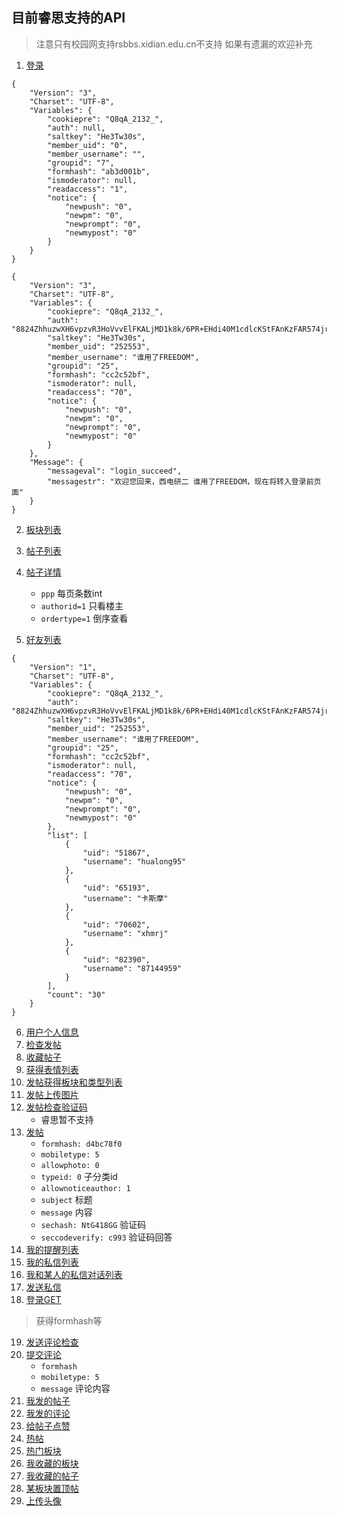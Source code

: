 ## 目前睿思支持的API
> 注意只有校园网支持rsbbs.xidian.edu.cn不支持
> 如果有遗漏的欢迎补充

1. [登录][1]
```
{
    "Version": "3",
    "Charset": "UTF-8",
    "Variables": {
        "cookiepre": "Q8qA_2132_",
        "auth": null,
        "saltkey": "He3Tw30s",
        "member_uid": "0",
        "member_username": "",
        "groupid": "7",
        "formhash": "ab3d001b",
        "ismoderator": null,
        "readaccess": "1",
        "notice": {
            "newpush": "0",
            "newpm": "0",
            "newprompt": "0",
            "newmypost": "0"
        }
    }
}

{
    "Version": "3",
    "Charset": "UTF-8",
    "Variables": {
        "cookiepre": "Q8qA_2132_",
        "auth": "8824ZhhuzwXH6vpzvR3HoVvvElFKALjMD1k8k/6PR+EHdi40M1cdlcKStFAnKzFAR574jr+V/QXxhhJ2rQOzLP3vtRQ",
        "saltkey": "He3Tw30s",
        "member_uid": "252553",
        "member_username": "谁用了FREEDOM",
        "groupid": "25",
        "formhash": "cc2c52bf",
        "ismoderator": null,
        "readaccess": "70",
        "notice": {
            "newpush": "0",
            "newpm": "0",
            "newprompt": "0",
            "newmypost": "0"
        }
    },
    "Message": {
        "messageval": "login_succeed",
        "messagestr": "欢迎您回来，西电研二 谁用了FREEDOM，现在将转入登录前页面"
    }
}
````
2. [板块列表][2]
3. [帖子列表][3]
4. [帖子详情][4]
    - `ppp` 每页条数int
    - `authorid=1` 只看楼主
    - `ordertype=1` 倒序查看
    
5. [好友列表][5]
```
{
    "Version": "1",
    "Charset": "UTF-8",
    "Variables": {
        "cookiepre": "Q8qA_2132_",
        "auth": "8824ZhhuzwXH6vpzvR3HoVvvElFKALjMD1k8k/6PR+EHdi40M1cdlcKStFAnKzFAR574jr+V/QXxhhJ2rQOzLP3vtRQ",
        "saltkey": "He3Tw30s",
        "member_uid": "252553",
        "member_username": "谁用了FREEDOM",
        "groupid": "25",
        "formhash": "cc2c52bf",
        "ismoderator": null,
        "readaccess": "70",
        "notice": {
            "newpush": "0",
            "newpm": "0",
            "newprompt": "0",
            "newmypost": "0"
        },
        "list": [
            {
                "uid": "51867",
                "username": "hualong95"
            },
            {
                "uid": "65193",
                "username": "卡斯摩"
            },
            {
                "uid": "70602",
                "username": "xhmrj"
            },
            {
                "uid": "82390",
                "username": "87144959"
            }
        ],
        "count": "30"
    }
}
```
6. [用户个人信息][6]
7. [检查发帖][7]
8. [收藏帖子][8]
9. [获得表情列表][9]
10. [发帖获得板块和类型列表][10]
11. [发帖上传图片][11]
12. [发帖检查验证码][12]
    - 睿思暂不支持
13. [发帖][13]
    - `formhash: d4bc78f0`
    - `mobiletype: 5`
    - `allowphoto: 0`
    - `typeid: 0` 子分类id
    - `allownoticeauthor: 1`
    - `subject` 标题
    - `message` 内容
    - `sechash: NtG418GG`  验证码
    - `seccodeverify: c993` 验证码回答
14. [我的提醒列表][14]
15. [我的私信列表][15]
16. [我和某人的私信对话列表][16]
17. [发送私信][17]
18. [登录GET][18]
> 获得formhash等
19. [发送评论检查][19]
20. [提交评论][20]
    - `formhash`
    - `mobiletype: 5`
    - `message` 评论内容
21. [我发的帖子][21]
22. [我发的评论][22]
23. [给帖子点赞][23]
24. [热帖][24]
25. [热门板块][25]
26. [我收藏的板块][26]
27. [我收藏的帖子][27]
28. [某板块置顶帖][28]
29. [上传头像][29]


[1]:  http://rs.xidian.edu.cn/api/mobile/index.php?version=4&module=login&action=login&username=admin&password=admin
[2]:  http://rs.xidian.edu.cn/api/mobile/index.php?version=4&module=forumindex
[3]:  http://rs.xidian.edu.cn/api/mobile/index.php?version=4&module=forumdisplay&fid=72
[4]:  http://rs.xidian.edu.cn/api/mobile/index.php?version=4&module=viewthread&tid=921699
[5]:  http://rs.xidian.edu.cn/api/mobile/index.php?version=4&module=friend
[6]:  http://rs.xidian.edu.cn/api/mobile/index.php?version=4&module=profile&uid=262789
[7]:  http://rs.xidian.edu.cn/api/mobile/index.php?version=4&module=checkpost
[8]:  http://rs.xidian.edu.cn/api/mobile/index.php?version=4&module=favthread
[9]:  http://rs.xidian.edu.cn/api/mobile/index.php?version=4&module=smiley
[10]:  http://rs.xidian.edu.cn/api/mobile/index.php?version=4&module=forumnav
[11]:  http://rs.xidian.edu.cn/api/mobile/index.php?version=4&module=forumupload&fid=2&type=image&simple=1
[12]:  http://rs.xidian.edu.cn/api/mobile/index.php?module=secure&type=post&version=4&secversion=4
[13]:  http://rs.xidian.edu.cn/api/mobile/index.php?version=4&module=newthread&fid=2&topicsubmit=yes
[14]:  http://rs.xidian.edu.cn/api/mobile/index.php?version=4&module=mynotelist
[15]:  http://rs.xidian.edu.cn/api/mobile/index.php?version=4&module=mypm&page=1
[16]:  http://rs.xidian.edu.cn/api/mobile/index.php?version=4&module=mypm&subop=view&touid=262789
[17]:  http://rs.xidian.edu.cn/api/mobile/index.php?version=4&module=sendpm
[18]:  http://rs.xidian.edu.cn/api/mobile/index.php?version=4&module=login
[19]:  http://rs.xidian.edu.cn/api/mobile/index.php?siteid=null&module=sendreply&fid=2&tid=3&submodule=checkpost&version=1
[20]:  http://rs.xidian.edu.cn/api/mobile/index.php?version=4&module=sendreply&tid=3&pid=0&replysubmit=yes
[21]:  http://rs.xidian.edu.cn/api/mobile/index.php?version=4&module=mythread&type=thread&ac=thread
[22]:  http://rs.xidian.edu.cn/api/mobile/index.php?version=4&module=mythread&type=reply&ac=reply
[23]:  http://rs.xidian.edu.cn/api/mobile/index.php?version=4&module=recommend&tid=2&hash=f1ddb805
[24]:  http://rs.xidian.edu.cn/api/mobile/index.php?version=4&module=hotthread
[25]:  http://rs.xidian.edu.cn/api/mobile/index.php?version=4&module=hotforum
[26]:  http://rs.xidian.edu.cn/api/mobile/index.php?version=4&module=myfavforum
[27]:  http://rs.xidian.edu.cn/api/mobile/index.php?version=4&module=myfavthread
[28]:  http://rs.xidian.edu.cn/api/mobile/index.php?version=4&module=toplist&fid=72
[29]:  http://rs.xidian.edu.cn/api/mobile/index.php?version=4&module=uploadavatar
